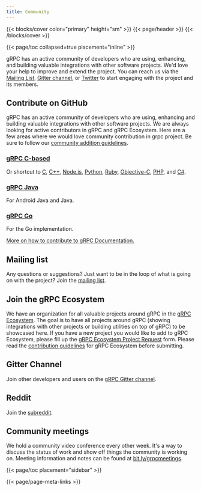 ```yaml
---
title: Community
---
```


{{< blocks/cover color="primary" height="sm" >}}
{{< page/header >}}
{{< /blocks/cover >}}

<div class="container l-container--padded">
<div class="row">

{{< page/toc collapsed=true placement="inline" >}}

<div class="col-12 col-lg-8">
<div>

gRPC has an active community of developers who are using, enhancing, and building valuable integrations with other software projects. We'd love your help to improve and extend the project. You can reach us via the [Mailing List](https://groups.google.com/forum/#!forum/grpc-io), [Gitter channel](https://gitter.im/grpc/grpc), or [Twitter](https://twitter.com/grpcio) to start engaging with the project and its members.

</div>

## Contribute on GitHub

gRPC has an active community of developers who are using, enhancing and building valuable integrations with other software projects. We are always looking for active contributors in gRPC and gRPC Ecosystem. Here are a few areas where we would love community contribution in grpc project. Be sure to follow our [community addition guidelines](/contribute/).

### [gRPC C-based](https://github.com/grpc/grpc/labels/disposition%2Fhelp%20wanted)

Or shortcut to [C](https://github.com/grpc/grpc/issues?q=is%3Aopen+is%3Aissue+label%3Aarea%2Fcore+label%3A%22disposition%2Fhelp+wanted%22), [C++](https://github.com/grpc/grpc/issues?q=is%3Aopen+is%3Aissue+label%3A%22disposition%2Fhelp+wanted%22+label%3Alang%2Fc%2B%2B), [Node.js](https://github.com/grpc/grpc/issues?q=is%3Aopen+is%3Aissue+label%3A%22disposition%2Fhelp+wanted%22+label%3Alang%2Fnode), [Python](https://github.com/grpc/grpc/issues?q=is%3Aopen+is%3Aissue+label%3A%22disposition%2Fhelp+wanted%22+label%3Alang%2FPython), [Ruby](https://github.com/grpc/grpc/issues?q=is%3Aopen+is%3Aissue+label%3A%22disposition%2Fhelp+wanted%22+label%3Alang%2Fruby), [Objective-C](https://github.com/grpc/grpc/issues?q=is%3Aopen+is%3Aissue+label%3A%22disposition%2Fhelp+wanted%22+label%3Alang%2FObjC), [PHP](https://github.com/grpc/grpc/issues?q=is%3Aopen+is%3Aissue+label%3A%22disposition%2Fhelp+wanted%22+label%3Alang%2Fphp), and [C#](https://github.com/grpc/grpc/issues?utf8=%E2%9C%93&q=is%3Aopen+is%3Aissue+label%3A%22disposition%2Fhelp+wanted%22+label%3Alang%2Fc%23+).

### [gRPC Java](https://github.com/grpc/grpc-java/labels/help%20wanted)

For Android Java and Java.

### [gRPC Go](https://github.com/grpc/grpc-go/labels/Status:%20help%20wanted)

For the Go implementation.

[More on how to contribute to gRPC Documentation.](/contribute/)

## Mailing list

Any questions or suggestions? Just want to be in the loop of what is going on with the project? Join the [mailing list](https://groups.google.com/forum/#!forum/grpc-io).

## Join the gRPC Ecosystem

We have an organization for all valuable projects around gRPC in the [gRPC Ecosystem](https://github.com/grpc-ecosystem). The goal is to have all projects around gRPC (showing integrations with other projects or building utilities on top of gRPC) to be showcased here. If you have a new project you would like to add to gRPC Ecosystem, please fill up the [gRPC Ecosystem Project Request](https://docs.google.com/a/google.com/forms/d/119zb79XRovQYafE9XKjz9sstwynCWcMpoJwHgZJvK74/edit) form. Please read the [contribution guidelines](https://github.com/grpc/grpc-contrib/blob/master/CONTRIBUTING.md) for gRPC Ecosystem before submitting.

## Gitter Channel

Join other developers and users on the [gRPC Gitter channel](https://gitter.im/grpc/grpc).

## Reddit

Join the [subreddit](https://www.reddit.com/r/grpc/).

## Community meetings

We hold a community video conference every other week. It's a way to discuss the status of work and show off things the community is working on. Meeting information and notes can be found at [bit.ly/grpcmeetings](https://bit.ly/grpcmeetings).

</div>

{{< page/toc placement="sidebar" >}}

</div>

{{< page/page-meta-links >}}

</div>
